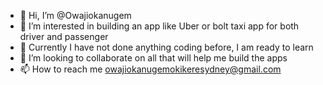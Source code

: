 - 👋 Hi, I’m @Owajiokanugem
- 👀 I’m interested in building an app like Uber or bolt taxi app for both driver and passenger
- 🌱 Currently I have not done anything coding before, I am ready to learn
- 💞️ I’m looking to collaborate on all that will help me build the apps
- 📫 How to reach me owajiokanugemokikeresydney@gmail.com

<!---
Owajiokanugem/Owajiokanugem is a ✨ special ✨ repository because its `README.md` (this file) appears on your GitHub profile.
You can click the Preview link to take a look at your changes.
--->
